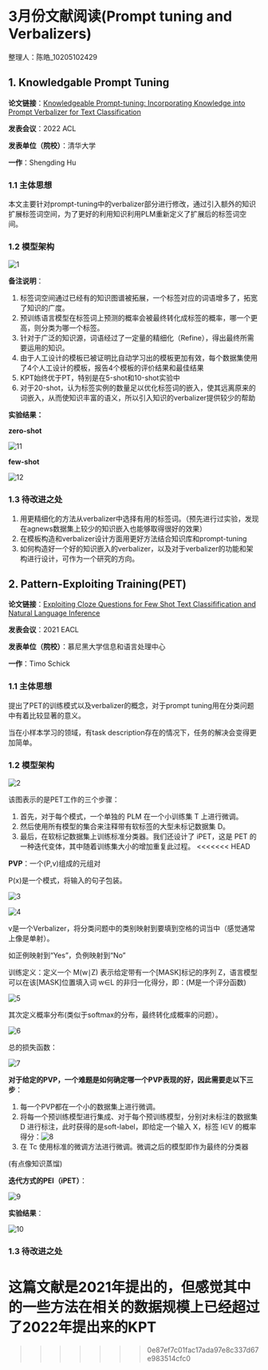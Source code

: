 # 3月份文献阅读(Prompt tuning and Verbalizers)

整理人：陈皓_10205102429



## 1. Knowledgable Prompt Tuning

**论文链接**：[Knowledgeable Prompt-tuning: Incorporating Knowledge into Prompt Verbalizer for Text Classification](https://aclanthology.org/2022.acl-long.158.pdf)

**发表会议**：2022 ACL

**发表单位（院校）**：清华大学

**一作**：Shengding Hu

### 1.1 主体思想

本文主要针对prompt-tuning中的verbalizer部分进行修改，通过引入额外的知识扩展标签词空间，为了更好的利用知识利用PLM重新定义了扩展后的标签词空间。

### 1.2 模型架构

![1](image/1.png)

**备注说明**：

1. 标签词空间通过已经有的知识图谱被拓展，一个标签对应的词语增多了，拓宽了知识的广度。
2. 预训练语言模型在标签词上预测的概率会被最终转化成标签的概率，哪一个更高，则分类为哪一个标签。
3. 针对于广泛的知识源，词语经过了一定量的精细化（Refine），得出最终所需要运用的知识。
4. 由于人工设计的模板已被证明比自动学习出的模板更加有效，每个数据集使用了4个人工设计的模板，报告4个模板的评价结果和最佳结果
5. KPT始终优于PT，特别是在5-shot和10-shot实验中
6. 对于20-shot，认为标签实例的数量足以优化标签词的嵌入，使其远离原来的词嵌入，从而使知识丰富的语义，所以引入知识的verbalizer提供较少的帮助

**实验结果：**

**zero-shot**

![11](image/11.png)

**few-shot**

![12](image\12.png)

### 1.3 待改进之处

1. 用更精细化的方法从verbalizer中选择有用的标签词。（预先进行过实验，发现在agnews数据集上较少的知识嵌入也能够取得很好的效果）
2. 在模板构造和verbalizer设计方面用更好方法结合知识库和prompt-tuning
3. 如何构造好一个好的知识嵌入的verbalizer，以及对于verbalizer的功能和架构进行设计，可作为一个研究的方向。



## 2. Pattern-Exploiting Training(PET)

**论文链接**：[Exploiting Cloze Questions for Few Shot Text Classifification and Natural Language Inference](https://aclanthology.org/2021.eacl-main.20.pdf)

**发表会议**：2021 EACL

**发表单位（院校）**：慕尼黑大学信息和语言处理中心

**一作**：Timo Schick

### 1.1 主体思想

提出了PET的训练模式以及verbalizer的概念，对于prompt tuning用在分类问题中有着比较显著的意义。

当在小样本学习的领域，有task description存在的情况下，任务的解决会变得更加简单。

### 1.2 模型架构

![2](image/2.png)

该图表示的是PET工作的三个步骤：

1. 首先，对于每个模式，一个单独的 PLM 在一个小训练集 T 上进行微调。
2. 然后使用所有模型的集合来注释带有软标签的大型未标记数据集 D。
3. 最后，在软标记数据集上训练标准分类器。我们还设计了 iPET，这是 PET 的一种迭代变体，其中随着训练集大小的增加重复此过程。
<<<<<<< HEAD

**PVP**：一个(P,v)组成的元组对

P(x)是一个模式，将输入的句子包装。

![3](image/3.png)

![4](image/4.png)

v是一个Verbalizer，将分类问题中的类别映射到要填到空格的词当中（感觉通常上像是单射）。

如正例映射到“Yes”，负例映射到“No”

训练定义：定义一个 M(w∣Z) 表示给定带有一个[MASK]标记的序列 Z，语言模型可以在该[MASK]位置填入词 w∈L 的非归一化得分，即：(M是一个评分函数)

![5](image/5.png)

其次定义概率分布(类似于softmax的分布，最终转化成概率的问题）。

![6](image/6.png)

总的损失函数：

![7](image/7.png)

**对于给定的PVP，一个难题是如何确定哪一个PVP表现的好，因此需要走以下三步**：

1. 每一个PVP都在一个小的数据集上进行微调。
2. 将每一个预训练模型进行集成、对于每个预训练模型，分别对未标注的数据集 D 进行标注，此时获得的是soft-label，即给定一个输入 X，标签 l∈V 的概率得分：![8](image/8.png)
3. 在 Tc 使用标准的微调方法进行微调。微调之后的模型即作为最终的分类器

(有点像知识蒸馏)

**迭代方式的PEI（iPET）**：

![9](image/9.png)

**实验结果**：

![10](image/10.png)

### 1.3 待改进之处

这篇文献是2021年提出的，但感觉其中的一些方法在相关的数据规模上已经超过了2022年提出来的KPT
=======
>>>>>>> 0e87ef7c01fac17ada97e8c337d67e983514cfc0
